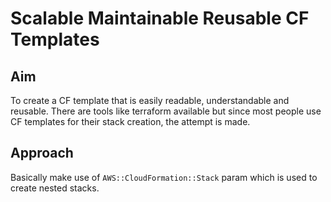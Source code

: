 Scalable Maintainable Reusable CF Templates
===========================================

Aim
---
To create a CF template that is easily readable, understandable and reusable. There 
are tools like terraform available but since most people use CF templates for their
stack creation, the attempt is made.

Approach
--------
Basically make use of `AWS::CloudFormation::Stack` param which is used to create nested
stacks.


 
